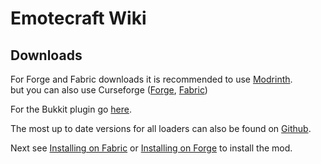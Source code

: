 # Emotecraft Wiki

## Downloads

For Forge and Fabric downloads it is recommended to use [Modrinth](https://modrinth.com/mod/emotecraft/versions).\
but you can also use Curseforge ([Forge](https://www.curseforge.com/minecraft/mc-mods/emotecraft-forge/files), [Fabric](https://www.curseforge.com/minecraft/mc-mods/emotecraft/files))

For the Bukkit plugin go [here](https://dev.bukkit.org/projects/emotecraft-bukkit/files).

The most up to date versions for all loaders can also be found on [Github](https://github.com/KosmX/emotes/releases).

Next see [Installing on Fabric](./install-fabric) or [Installing on Forge](./install-forge) to install the mod.
